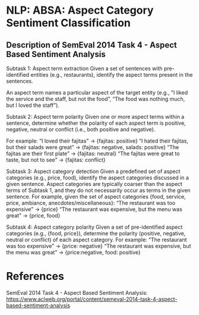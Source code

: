 # NLP: ABSA: Aspect Category Sentiment Classification

## Description of SemEval 2014 Task 4 - Aspect Based Sentiment Analysis
Subtask 1: Aspect term extraction
Given a set of sentences with pre-identified entities (e.g., restaurants), identify the aspect terms present in the sentences.

An aspect term names a particular aspect of the target entity (e.g., "I liked the service and the staff, but not the food”, “The food was nothing much, but I loved the staff”).

Subtask 2: Aspect term polarity
Given one or more aspect terms within a sentence, determine whether the polarity of each aspect term is positive, negative, neutral or conflict (i.e., both positive and negative).

For example:
“I loved their fajitas” → {fajitas: positive}
“I hated their fajitas, but their salads were great” → {fajitas: negative, salads: positive}
“The fajitas are their first plate” → {fajitas: neutral}
“The fajitas were great to taste, but not to see” → {fajitas: conflict}

Subtask 3: Aspect category detection
Given a predefined set of aspect categories (e.g., price, food), identify the aspect categories discussed in a given sentence. Aspect categories are typically coarser than the aspect terms of Subtask 1, and they do not necessarily occur as terms in the given sentence. For example, given the set of aspect categories {food, service, price, ambiance, anecdotes/miscellaneous}:
“The restaurant was too expensive”  → {price}
“The restaurant was expensive, but the menu was great” → {price, food}

Subtask 4: Aspect category polarity
Given a set of pre-identified aspect categories (e.g., {food, price}), determine the polarity (positive, negative, neutral or conflict) of each aspect category. For example:
“The restaurant was too expensive” → {price: negative}
“The restaurant was expensive, but the menu was great” → {price:negative, food: positive}

# References
SemEval 2014 Task 4 - Aspect Based Sentiment Analysis: https://www.aclweb.org/portal/content/semeval-2014-task-4-aspect-based-sentiment-analysis
